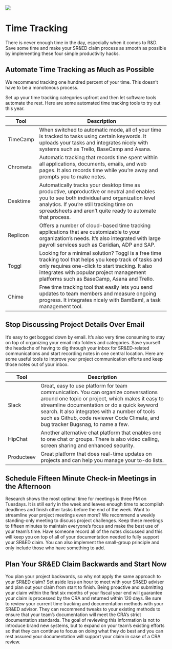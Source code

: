 ![](https://github.com/seenthattinker/Conceptinero/blob/master/images/conceptinero-funding-ideas-logo-white-383w.webp)


Time Tracking
=================








There is never enough time in the day,
especially when it comes to R&D.
Save some time and make your SR&ED claim process as smooth as possible by implementing these four simple productivity hacks.


Automate Time Tracking as Much as Possible
------------------------------------------------------

We recommend tracking one hundred percent of your time.
This doesn’t have to be a monotonous process.

Set up your time tracking categories upfront and then let software tools automate the rest.
Here are some automated time tracking tools to try out this year.

|Tool|Description|
| --- | --- |
|TimeCamp| When switched to automatic mode, all of your time is tracked to tasks using certain keywords. It uploads your tasks and integrates nicely with systems such as Trello, BaseCamp and Asana.|
|Chrometa|Automatic tracking that records time spent within all applications, documents, emails, and web pages. It also records time while you’re away and prompts you to make notes.|
|Desktime|Automatically tracks your desktop time as productive, unproductive or neutral and enables you to see both individual and organization level analytics. If you’re still tracking time on spreadsheets and aren’t quite ready to automate that process.|
|Replicon|Offers a number of cloud-based time tracking applications that are customizable to your organization’s needs. It’s also integrated with large payroll services such as Ceridian, ADP and SAP.|
|Toggl|Looking for a minimal solution? Toggl is a free time tracking tool that helps you keep track of tasks and only requires one-click to start tracking. It also integrates with popular project management platforms such as BaseCamp, Asana and Trello.|
|Chime|Free time tracking tool that easily lets you send updates to team members and measure ongoing progress. It integrates nicely with BamBam!, a task management tool.|


Stop Discussing Project Details Over Email
---------------------------------------------------

It’s easy to get bogged down by email.
It’s also very time consuming to stay on top of organizing your email into folders and categories.
Save yourself the headache of having to dig through your inbox for SR&ED-related communications and start recording notes in one central location.
Here are some useful tools to improve your project communication efforts and keep those notes out of your inbox.

|Tool|Description|
|---|---|
|Slack|Great, easy to use platform for team communication. You can organize conversations around one topic or project, which makes it easy to streamline documentation or do a quick keyword search. It also integrates with a number of tools such as Github, code reviewer Code Climate, and bug tracker Bugsnag, to name a few.|
|HipChat|Another alternative chat platform that enables one to one chat or groups. There is also video calling, screen sharing and enhanced security.|
|Producteev|Great platform that does real-time updates on projects and can help you manage your to-do lists.|

Schedule  Fifteen Minute Check-in Meetings in the Afternoon
--------------------------------------------------------------------



Research shows the most optimal time for meetings is three PM on Tuesdays.
It is still early in the week and leaves enough time to accomplish deadlines and finish other tasks before the end of the week.
Want to streamline your project meetings even more?
We recommend a weekly standing-only meeting to discuss project challenges.
Keep these meetings to fifteen minutes to maintain everyone’s focus and make the best use of your team’s time.
Have someone record all of the notes discussed and this will keep you on top of all of your documentation needed to fully support your SR&ED claim.
You can also implement the small-group principle and only include those who have something to add.

Plan Your SR&ED Claim Backwards and Start Now
------------------------------------------------------


You plan your project backwards,
so why not apply the same approach to your SR&ED claim?
Set aside less an hour to meet with your SR&ED adviser and plan out your claim from start to finish.
Being proactive and submitting your claim within the first six months of your fiscal year end will guarantee your claim is processed by the CRA and returned within 120 days.
Be sure to review your current time tracking and documentation methods with your SR&ED advisor.
They can recommend tweaks to your existing methods to ensure that your team’s documentation will meet the CRA’s strict documentation standards.
The goal of reviewing this information is not to introduce brand new systems,
but to expand on your team’s existing efforts so that they can continue to focus on doing what they do best and you can rest assured your documentation will support your claim in case of a CRA review.



[Note]:https://github.com/seenthattinker/Conceptinero/blob/master/images/write-a-note-icon-vector-20994413.jpg

[Attention]:https://github.com/seenthattinker/Conceptinero/blob/master/images/dart.png

[Example]:https://github.com/seenthattinker/Conceptinero/blob/master/images/example.png

[Law]:https://github.com/seenthattinker/Conceptinero/blob/master/images/law-pic.jpg

